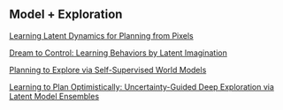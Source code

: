 ## Model + Exploration

[Learning Latent Dynamics for Planning from Pixels](http://proceedings.mlr.press/v97/hafner19a/hafner19a.pdf)

[Dream to Control: Learning Behaviors by Latent Imagination](https://arxiv.org/abs/1912.01603)

[Planning to Explore via Self-Supervised World Models](https://arxiv.org/pdf/2005.05960.pdf)

[Learning to Plan Optimistically: Uncertainty-Guided Deep Exploration via Latent Model Ensembles](https://arxiv.org/abs/2010.14641)

